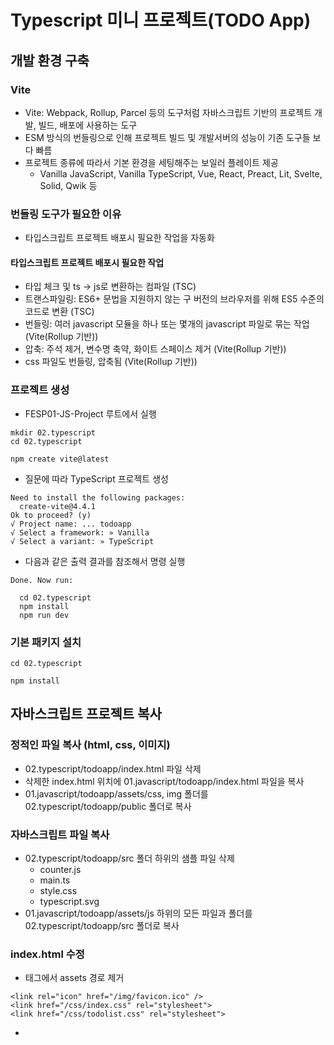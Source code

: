 # Typescript 미니 프로젝트(TODO App)

## 개발 환경 구축

### Vite

- Vite: Webpack, Rollup, Parcel 등의 도구처럼 자바스크립트 기반의 프로젝트 개발, 빌드, 배포에 사용하는 도구
- ESM 방식의 번들링으로 인해 프로젝트 빌드 및 개발서버의 성능이 기존 도구들 보다 빠름
- 프로젝트 종류에 따라서 기본 환경을 세팅해주는 보일러 플레이트 제공
  - Vanilla JavaScript, Vanilla TypeScript, Vue, React, Preact, Lit, Svelte, Solid, Qwik 등

### 번들링 도구가 필요한 이유

- 타입스크립트 프로젝트 배포시 필요한 작업을 자동화

#### 타입스크립트 프로젝트 배포시 필요한 작업

- 타입 체크 및 ts -> js로 변환하는 컴파일 (TSC)
- 트랜스파일링: ES6+ 문법을 지원하지 않는 구 버전의 브라우저를 위해 ES5 수준의 코드로 변환 (TSC)
- 번들링: 여러 javascript 모듈을 하나 또는 몇개의 javascript 파일로 묶는 작업 (Vite(Rollup 기반))
- 압축: 주석 제거, 변수명 축약, 화이트 스페이스 제거 (Vite(Rollup 기반))
- css 파일도 번들링, 압축됨 (Vite(Rollup 기반))

### 프로젝트 생성

- FESP01-JS-Project 루트에서 실행

```
mkdir 02.typescript
cd 02.typescript

npm create vite@latest
```

- 질문에 따라 TypeScript 프로젝트 생성

```
Need to install the following packages:
  create-vite@4.4.1
Ok to proceed? (y)
√ Project name: ... todoapp
√ Select a framework: » Vanilla
√ Select a variant: » TypeScript
```

- 다음과 같은 출력 결과를 참조해서 명령 실행

```
Done. Now run:

  cd 02.typescript
  npm install
  npm run dev
```

### 기본 패키지 설치

```
cd 02.typescript

npm install
```

## 자바스크립트 프로젝트 복사

### 정적인 파일 복사 (html, css, 이미지)

- 02.typescript/todoapp/index.html 파일 삭제
- 삭제한 index.html 위치에 01.javascript/todoapp/index.html 파일을 복사
- 01.javascript/todoapp/assets/css, img 폴더를 02.typescript/todoapp/public 폴더로 복사

### 자바스크립트 파일 복사

- 02.typescript/todoapp/src 폴더 하위의 샘플 파일 삭제
  - counter.js
  - main.ts
  - style.css
  - typescript.svg
- 01.javascript/todoapp/assets/js 하위의 모든 파일과 폴더를 02.typescript/todoapp/src 폴더로 복사

### index.html 수정

- <link> 태그에서 assets 경로 제거

```
<link rel="icon" href="/img/favicon.ico" />
<link href="/css/index.css" rel="stylesheet">
<link href="/css/todolist.css" rel="stylesheet">
```

- <script> 태그의 js 경로 수정

```
<script type="module" src="/src/index.ts"></script>
```

### 테스트

#### 개발 서버 실행

```
npm run dev
```

- 개발 서버 접속
  - 기본 포트는 5173으로 구동되고 해당 포트가 사용중일 경우 번호가 하나씩 증가
  - http://localhost:5173/
- HMR (Hot Module Replacement) 지원됨

#### 기능 테스트

- TODO App의 모든 기능 테스트
- 개발자 도구의 network 탭에서 css 파일이나 이미지 파일에 대해 404 에러가 발생하는 경우 경로 확인 후 수정

## 타입스크립트로 리팩토링 (공통 파일)

### tsconfig.json 파일 수정

- js 모듈 사용 가능하도록 추가

```
/* JavaScript Support */
"allowJs": true,  // js 모듈 사용 가능
```

### index.js 파일 수정

#### 파일 확장자 변경

- src/index.js -> src/index.ts로 수정

#### import 구문 수정

- 점진적으로 .js 파일을 .ts로 변경할 예정이므로 둘다 적용 가능하도록 import 구문에서 모듈의 확장자를 제거

```
import App from './App';
```

- 다른 js 파일에도 적용

#### 타입 관련 컴파일 에러 수정

```
root!.appendChild(await App());
```

#### await 에러 수정

- Top-level await 기능은 ECMAScript 2022 부터 지원되므로 하위 호환을 위해서 IIFE 패턴으로 수정

```
(async()=>{
  root!.appendChild(await App());
})();
```

### App.js 파일 수정

- App.js -> App.ts로 수정
- 컴파일 에러 수정

### Router.js 파일 수정

- Router.js -> Router.ts로 수정
- 컴파일 에러 수정

### 애플리케이션 배포

```
npm run build
```

### 배포된 애플리케이션 테스트

```
npm run preview
```

### 타입 추가

- src 폴더에 todoapp.d.ts 파일 생성

```
interface TodoItem {
  _id: number,
  title: string,
  content: string,
  done: true,
  createdAt: string,
  updatedAt: string
}

interface TodoListResponse {
  ok: number;
  items: TodoItem[],
  pagination: {
    page: number,
    limit: number,
    total: number,
    totalPages: number
  }
}

interface TodoResponse {
  ok: number;
  item: TodoItem
}
```

## 타입스크립트로 리팩토링 (기능별 파일, 드라이버만 작업)

### Todolist.js 파일 수정

- pages/list/Todolist.js -> Todolist.ts로 수정

#### axios 모듈 추가

```
import axios from 'axios';
```

#### axios 요청에 타입 추가

```
response = await axios<TodoListResponse>('http://localhost:33088/api/todolist');
```

#### 그밖의 컴파일 에러 수정

### 나머지 파일 수정

